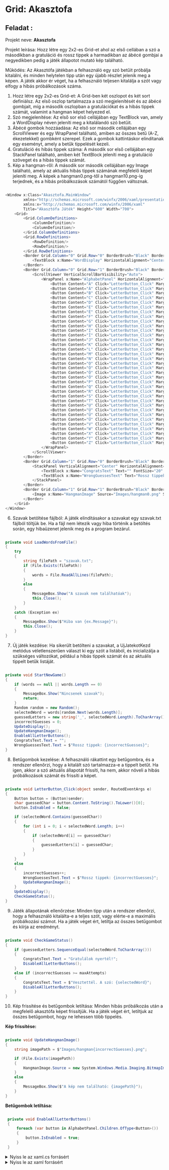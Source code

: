 #  Grid: Akasztofa

## Feladat : 
Projekt neve: **Akasztofa**

Projekt leírása: Hozz létre egy 2x2-es Grid-et ahol az első cellában a szó a másodikban a gratuláció és rossz tippek a harmadikban az ábécé gombjai a negyedikben pedig a játék állapotot mutató kép található.

Működés: Az Akasztófa játékban a felhasználó egy szó betűit próbálja kitalálni, és minden helytelen tipp után egy újabb részlet jelenik meg a képen. A játék akkor ér véget, ha a felhasználó teljesen kitalálja a szót vagy elfogy a hibás próbálkozások száma.

1. Hozz létre egy 2x2-es Grid-et: A Grid-ben két oszlopot és két sort definiálsz. Az első oszlop tartalmazza a szó megjelenítését és az ábécé gombjait, míg a második oszlopban a gratulációkat és a hibás tippek számát, valamint a hangman képet helyezed el.
2. Szó megjelenítése: Az első sor első cellájában egy TextBlock van, amely a WordDisplay néven jeleníti meg a kitalálandó szó betűit.
3. Ábécé gombok hozzáadása: Az első sor második cellájában egy ScrollViewer és egy WrapPanel található, amiben az összes betű (A-Z, ékezetekkel) gombként szerepel. Ezek a gombok kattintáskor elindítanak egy eseményt, amely a betűk tippelését kezeli.
4. Gratuláció és hibás tippek száma: A második sor első cellájában egy StackPanel található, amiben két TextBlock jeleníti meg a gratuláció szöveget és a hibás tippek számát.
5. Kép a hangman-ről: A második sor második cellájában egy Image található, amely az aktuális hibás tippek számának megfelelő képet jeleníti meg. A képek a hangman0.png-től a hangman10.png-ig terjednek, és a hibás próbálkozások számától függően változnak.

```c#

<Window x:Class="Akasztofa.MainWindow"
        xmlns="http://schemas.microsoft.com/winfx/2006/xaml/presentation"
        xmlns:x="http://schemas.microsoft.com/winfx/2006/xaml"
        Title="Akasztófa Játék" Height="600" Width="700">
    <Grid>
        <Grid.ColumnDefinitions>
            <ColumnDefinition/>
            <ColumnDefinition/>
        </Grid.ColumnDefinitions>
        <Grid.RowDefinitions>
            <RowDefinition/>
            <RowDefinition/>
        </Grid.RowDefinitions>
        <Border Grid.Column="0" Grid.Row="0" BorderBrush="Black" BorderThickness="1" Margin="10">
            <TextBlock x:Name="WordDisplay" HorizontalAlignment="Center" VerticalAlignment="Center" FontSize="24"/>
        </Border>
        <Border Grid.Column="0" Grid.Row="1" BorderBrush="Black" BorderThickness="1" Margin="10">
            <ScrollViewer VerticalScrollBarVisibility="Auto">
                <WrapPanel x:Name="AlphabetPanel" HorizontalAlignment="Center" VerticalAlignment="Center" Margin="10">
                    <Button Content="A" Click="LetterButton_Click" Margin="2" Width="30"/>
                    <Button Content="Á" Click="LetterButton_Click" Margin="2" Width="30"/>
                    <Button Content="B" Click="LetterButton_Click" Margin="2" Width="30"/>
                    <Button Content="C" Click="LetterButton_Click" Margin="2" Width="30"/>
                    <Button Content="D" Click="LetterButton_Click" Margin="2" Width="30"/>
                    <Button Content="E" Click="LetterButton_Click" Margin="2" Width="30"/>
                    <Button Content="É" Click="LetterButton_Click" Margin="2" Width="30"/>
                    <Button Content="F" Click="LetterButton_Click" Margin="2" Width="30"/>
                    <Button Content="G" Click="LetterButton_Click" Margin="2" Width="30"/>
                    <Button Content="H" Click="LetterButton_Click" Margin="2" Width="30"/>
                    <Button Content="I" Click="LetterButton_Click" Margin="2" Width="30"/>
                    <Button Content="Í" Click="LetterButton_Click" Margin="2" Width="30"/>
                    <Button Content="J" Click="LetterButton_Click" Margin="2" Width="30"/>
                    <Button Content="K" Click="LetterButton_Click" Margin="2" Width="30"/>
                    <Button Content="L" Click="LetterButton_Click" Margin="2" Width="30"/>
                    <Button Content="M" Click="LetterButton_Click" Margin="2" Width="30"/>
                    <Button Content="N" Click="LetterButton_Click" Margin="2" Width="30"/>
                    <Button Content="O" Click="LetterButton_Click" Margin="2" Width="30"/>
                    <Button Content="Ó" Click="LetterButton_Click" Margin="2" Width="30"/>
                    <Button Content="Ö" Click="LetterButton_Click" Margin="2" Width="30"/>
                    <Button Content="Ő" Click="LetterButton_Click" Margin="2" Width="30"/>
                    <Button Content="P" Click="LetterButton_Click" Margin="2" Width="30"/>
                    <Button Content="Q" Click="LetterButton_Click" Margin="2" Width="30"/>
                    <Button Content="R" Click="LetterButton_Click" Margin="2" Width="30"/>
                    <Button Content="S" Click="LetterButton_Click" Margin="2" Width="30"/>
                    <Button Content="T" Click="LetterButton_Click" Margin="2" Width="30"/>
                    <Button Content="U" Click="LetterButton_Click" Margin="2" Width="30"/>
                    <Button Content="Ú" Click="LetterButton_Click" Margin="2" Width="30"/>
                    <Button Content="Ü" Click="LetterButton_Click" Margin="2" Width="30"/>
                    <Button Content="Ű" Click="LetterButton_Click" Margin="2" Width="30"/>
                    <Button Content="V" Click="LetterButton_Click" Margin="2" Width="30"/>
                    <Button Content="W" Click="LetterButton_Click" Margin="2" Width="30"/>
                    <Button Content="X" Click="LetterButton_Click" Margin="2" Width="30"/>
                    <Button Content="Y" Click="LetterButton_Click" Margin="2" Width="30"/>
                    <Button Content="Z" Click="LetterButton_Click" Margin="2" Width="30"/>
                </WrapPanel>
            </ScrollViewer>
        </Border>
        <Border Grid.Column="1" Grid.Row="0" BorderBrush="Black" BorderThickness="1" Margin="10">
            <StackPanel VerticalAlignment="Center" HorizontalAlignment="Center">
                <TextBlock x:Name="CongratsText" Text="" FontSize="20" TextAlignment="Center" Margin="10"/>
                <TextBlock x:Name="WrongGuessesText" Text="Rossz tippek: 0" FontSize="16" TextAlignment="Center" Margin="10"/>
            </StackPanel>
        </Border>
        <Border Grid.Column="1" Grid.Row="1" BorderBrush="Black" BorderThickness="1" Margin="10">
            <Image x:Name="HangmanImage" Source="Images/hangman0.png" Stretch="Uniform" Margin="10"/>
        </Border>
    </Grid>
</Window>

```
6. Szavak betöltése fájlból: A játék elindításakor a szavakat egy szavak.txt fájlból töltjük be. Ha a fájl nem létezik vagy hiba történik a betöltés során, egy hibaüzenet jelenik meg és a program bezárul.

```c#

private void LoadWordsFromFile()
{
    try
    {
        string filePath = "szavak.txt";
        if (File.Exists(filePath))
        {
            words = File.ReadAllLines(filePath);
        }
        else
        {
            MessageBox.Show("A szavak nem találhatóak");
            this.Close();
        }
    }
    catch (Exception ex)
    {
        MessageBox.Show($"Hiba van {ex.Message}");
        this.Close();
    }
}

```

7. Új játék kezdése: Ha sikerült betölteni a szavakat, a UjJatekotKezd metódus véletlenszerűen választ ki egy szót a listából, és inicializálja a szükséges változókat, például a hibás tippek számát és az aktuális tippelt betűk listáját.

```c#

private void StartNewGame()
{
    if (words == null || words.Length == 0)
    {
        MessageBox.Show("Nincsenek szavak");
        return;
    }
    Random random = new Random();
    selectedWord = words[random.Next(words.Length)];
    guessedLetters = new string('_', selectedWord.Length).ToCharArray();
    incorrectGuesses = 0;
    UpdateDisplay();
    UpdateHangmanImage();
    EnableAllLetterButtons();
    CongratsText.Text = "";
    WrongGuessesText.Text = $"Rossz tippek: {incorrectGuesses}";
}

```

8. Betűgombok kezelése: A felhasználó rákattint egy betűgombra, és a rendszer ellenőrzi, hogy a kitalált szó tartalmazza-e a tippelt betűt. Ha igen, akkor a szó aktuális állapotát frissíti, ha nem, akkor növeli a hibás próbálkozások számát és frissíti a képet.

```c#

private void LetterButton_Click(object sender, RoutedEventArgs e)
{
    Button button = (Button)sender;
    char guessedChar = button.Content.ToString().ToLower()[0];
    button.IsEnabled = false;

    if (selectedWord.Contains(guessedChar))
    {
        for (int i = 0; i < selectedWord.Length; i++)
        {
            if (selectedWord[i] == guessedChar)
            {
                guessedLetters[i] = guessedChar;
            }
        }
    }
    else
    {
        incorrectGuesses++;
        WrongGuessesText.Text = $"Rossz tippek: {incorrectGuesses}";
        UpdateHangmanImage();
    }
    UpdateDisplay();
    CheckGameStatus();
}

```

9. Játék állapotának ellenőrzése: Minden tipp után a rendszer ellenőrzi, hogy a felhasználó kitalálta-e a teljes szót, vagy elérte-e a maximális próbálkozási számot. Ha a játék véget ért, letiltja az összes betűgombot és kiírja az eredményt.

```c#

private void CheckGameStatus()
{
    if (guessedLetters.SequenceEqual(selectedWord.ToCharArray()))
    {
        CongratsText.Text = "Gratulálok nyertél!";
        DisableAllLetterButtons();
    }
    else if (incorrectGuesses >= maxAttempts)
    {
        CongratsText.Text = $"Vesztettél. A szó: {selectedWord}";
        DisableAllLetterButtons();
    }
}

```

10. Kép frissítése és betűgombok letiltása: Minden hibás próbálkozás után a megfelelő akasztófa képet frissítjük. Ha a játék véget ért, letiltjuk az összes betűgombot, hogy ne lehessen több tippelés.

**Kép frissítése:**

```c#

private void UpdateHangmanImage()
{
    string imagePath = $"Images/hangman{incorrectGuesses}.png";

    if (File.Exists(imagePath))
    {
        HangmanImage.Source = new System.Windows.Media.Imaging.BitmapImage(new Uri(imagePath, UriKind.Relative));
    }
    else
    {
        MessageBox.Show($"A kép nem található: {imagePath}");
    }
}

```

**Betűgombok letiltása:**

```c#

 private void EnableAllLetterButtons()
 {
     foreach (var button in AlphabetPanel.Children.OfType<Button>())
     {
         button.IsEnabled = true;
     }
 }

```

<details>
<summary>Nyiss le az xaml.cs forrásért</summary>

```c#

using System;
using System.IO;
using System.Linq;
using System.Windows;
using System.Windows.Controls;

namespace Akasztofa
{
    public partial class MainWindow : Window
    {
        private string[] words;
        private string selectedWord;
        private char[] guessedLetters;
        private int incorrectGuesses;
        private const int maxAttempts = 11;

        public MainWindow()
        {
            InitializeComponent();
            LoadWordsFromFile();
            StartNewGame();
        }
        private void LoadWordsFromFile()
        {
            try
            {
                string filePath = "szavak.txt";
                if (File.Exists(filePath))
                {
                    words = File.ReadAllLines(filePath);
                }
                else
                {
                    MessageBox.Show("A szavak nem találhatóak");
                    this.Close();
                }
            }
            catch (Exception ex)
            {
                MessageBox.Show($"Hiba van {ex.Message}");
                this.Close();
            }
        }
        private void StartNewGame()
        {
            if (words == null || words.Length == 0)
            {
                MessageBox.Show("Nincsenek szavak");
                return;
            }
            Random random = new Random();
            selectedWord = words[random.Next(words.Length)];
            guessedLetters = new string('_', selectedWord.Length).ToCharArray();
            incorrectGuesses = 0;
            UpdateDisplay();
            UpdateHangmanImage();
            EnableAllLetterButtons();
            CongratsText.Text = "";
            WrongGuessesText.Text = $"Rossz tippek: {incorrectGuesses}";
        }
        private void UpdateDisplay()
        {
            WordDisplay.Text = string.Join(" ", guessedLetters);
        }
        private void UpdateHangmanImage()
        {
            string imagePath = $"Images/hangman{incorrectGuesses}.png";

            if (File.Exists(imagePath))
            {
                HangmanImage.Source = new System.Windows.Media.Imaging.BitmapImage(new Uri(imagePath, UriKind.Relative));
            }
            else
            {
                MessageBox.Show($"A kép nem található: {imagePath}");
            }
        }
        private void EnableAllLetterButtons()
        {
            foreach (var button in AlphabetPanel.Children.OfType<Button>())
            {
                button.IsEnabled = true;
            }
        }
        private void LetterButton_Click(object sender, RoutedEventArgs e)
        {
            Button button = (Button)sender;
            char guessedChar = button.Content.ToString().ToLower()[0];
            button.IsEnabled = false;

            if (selectedWord.Contains(guessedChar))
            {
                for (int i = 0; i < selectedWord.Length; i++)
                {
                    if (selectedWord[i] == guessedChar)
                    {
                        guessedLetters[i] = guessedChar;
                    }
                }
            }
            else
            {
                incorrectGuesses++;
                WrongGuessesText.Text = $"Rossz tippek: {incorrectGuesses}";
                UpdateHangmanImage();
            }
            UpdateDisplay();
            CheckGameStatus();
        }
        private void CheckGameStatus()
        {
            if (guessedLetters.SequenceEqual(selectedWord.ToCharArray()))
            {
                CongratsText.Text = "Gratulálok nyertél!";
                DisableAllLetterButtons();
            }
            else if (incorrectGuesses >= maxAttempts)
            {
                CongratsText.Text = $"Vesztettél. A szó: {selectedWord}";
                DisableAllLetterButtons();
            }
        }
        private void DisableAllLetterButtons()
        {
            foreach (var button in AlphabetPanel.Children.OfType<Button>())
            {
                button.IsEnabled = false;
            }
        }
    }
}

```
</details>

<details>
<summary>Nyiss le az xaml forrásért</summary>

```c#

<Window x:Class="Akasztofa.MainWindow"
        xmlns="http://schemas.microsoft.com/winfx/2006/xaml/presentation"
        xmlns:x="http://schemas.microsoft.com/winfx/2006/xaml"
        Title="Akasztófa Játék" Height="600" Width="700">
    <Grid>
        <Grid.ColumnDefinitions>
            <ColumnDefinition/>
            <ColumnDefinition/>
        </Grid.ColumnDefinitions>
        <Grid.RowDefinitions>
            <RowDefinition/>
            <RowDefinition/>
        </Grid.RowDefinitions>
        <Border Grid.Column="0" Grid.Row="0" BorderBrush="Black" BorderThickness="1" Margin="10">
            <TextBlock x:Name="WordDisplay" HorizontalAlignment="Center" VerticalAlignment="Center" FontSize="24"/>
        </Border>
        <Border Grid.Column="0" Grid.Row="1" BorderBrush="Black" BorderThickness="1" Margin="10">
            <ScrollViewer VerticalScrollBarVisibility="Auto">
                <WrapPanel x:Name="AlphabetPanel" HorizontalAlignment="Center" VerticalAlignment="Center" Margin="10">
                    <Button Content="A" Click="LetterButton_Click" Margin="2" Width="30"/>
                    <Button Content="Á" Click="LetterButton_Click" Margin="2" Width="30"/>
                    <Button Content="B" Click="LetterButton_Click" Margin="2" Width="30"/>
                    <Button Content="C" Click="LetterButton_Click" Margin="2" Width="30"/>
                    <Button Content="D" Click="LetterButton_Click" Margin="2" Width="30"/>
                    <Button Content="E" Click="LetterButton_Click" Margin="2" Width="30"/>
                    <Button Content="É" Click="LetterButton_Click" Margin="2" Width="30"/>
                    <Button Content="F" Click="LetterButton_Click" Margin="2" Width="30"/>
                    <Button Content="G" Click="LetterButton_Click" Margin="2" Width="30"/>
                    <Button Content="H" Click="LetterButton_Click" Margin="2" Width="30"/>
                    <Button Content="I" Click="LetterButton_Click" Margin="2" Width="30"/>
                    <Button Content="Í" Click="LetterButton_Click" Margin="2" Width="30"/>
                    <Button Content="J" Click="LetterButton_Click" Margin="2" Width="30"/>
                    <Button Content="K" Click="LetterButton_Click" Margin="2" Width="30"/>
                    <Button Content="L" Click="LetterButton_Click" Margin="2" Width="30"/>
                    <Button Content="M" Click="LetterButton_Click" Margin="2" Width="30"/>
                    <Button Content="N" Click="LetterButton_Click" Margin="2" Width="30"/>
                    <Button Content="O" Click="LetterButton_Click" Margin="2" Width="30"/>
                    <Button Content="Ó" Click="LetterButton_Click" Margin="2" Width="30"/>
                    <Button Content="Ö" Click="LetterButton_Click" Margin="2" Width="30"/>
                    <Button Content="Ő" Click="LetterButton_Click" Margin="2" Width="30"/>
                    <Button Content="P" Click="LetterButton_Click" Margin="2" Width="30"/>
                    <Button Content="Q" Click="LetterButton_Click" Margin="2" Width="30"/>
                    <Button Content="R" Click="LetterButton_Click" Margin="2" Width="30"/>
                    <Button Content="S" Click="LetterButton_Click" Margin="2" Width="30"/>
                    <Button Content="T" Click="LetterButton_Click" Margin="2" Width="30"/>
                    <Button Content="U" Click="LetterButton_Click" Margin="2" Width="30"/>
                    <Button Content="Ú" Click="LetterButton_Click" Margin="2" Width="30"/>
                    <Button Content="Ü" Click="LetterButton_Click" Margin="2" Width="30"/>
                    <Button Content="Ű" Click="LetterButton_Click" Margin="2" Width="30"/>
                    <Button Content="V" Click="LetterButton_Click" Margin="2" Width="30"/>
                    <Button Content="W" Click="LetterButton_Click" Margin="2" Width="30"/>
                    <Button Content="X" Click="LetterButton_Click" Margin="2" Width="30"/>
                    <Button Content="Y" Click="LetterButton_Click" Margin="2" Width="30"/>
                    <Button Content="Z" Click="LetterButton_Click" Margin="2" Width="30"/>
                </WrapPanel>
            </ScrollViewer>
        </Border>
        <Border Grid.Column="1" Grid.Row="0" BorderBrush="Black" BorderThickness="1" Margin="10">
            <StackPanel VerticalAlignment="Center" HorizontalAlignment="Center">
                <TextBlock x:Name="CongratsText" Text="" FontSize="20" TextAlignment="Center" Margin="10"/>
                <TextBlock x:Name="WrongGuessesText" Text="Rossz tippek: 0" FontSize="16" TextAlignment="Center" Margin="10"/>
            </StackPanel>
        </Border>
        <Border Grid.Column="1" Grid.Row="1" BorderBrush="Black" BorderThickness="1" Margin="10">
            <Image x:Name="HangmanImage" Source="Images/hangman0.png" Stretch="Uniform" Margin="10"/>
        </Border>
    </Grid>
</Window>

```
</details>

